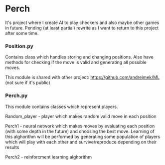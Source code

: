 # Perch

It's project where I create AI to play checkers and also maybe other games in future. Pending (at least partial) rewrite as I want to return to this project after some time.

### Position.py

Contains class which handles storing and changing positions. Also have methods for checking if the move is valid and generating all possible moves.

This module is shared with other project: https://github.com/andreimek/ML (not sure if it's public)

### Perch.py

This module contains classes which represent players. 

Random_player - player which makes random valid move in each position

Perch1 - neural network which makes moves by evaluating each position (with some depth in the future) and choosing the best move.
Learning of this alghorithm will be performed by generating some population of players which will play with each other and survive/reproduce depending on their results

Perch2 - reinforcment learning alghorithm
